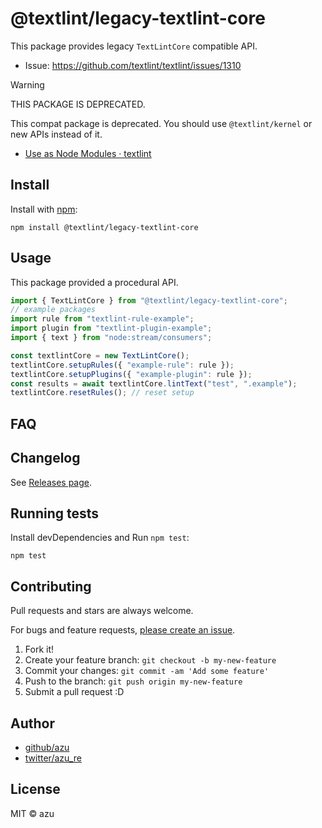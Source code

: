 # @textlint/legacy-textlint-core

This package provides legacy `TextLintCore` compatible API.

- Issue: <https://github.com/textlint/textlint/issues/1310>

> [!WARNING]
> THIS PACKAGE IS DEPRECATED.

This compat package is deprecated. You should use `@textlint/kernel` or new APIs instead of it.

- [Use as Node Modules · textlint](https://textlint.github.io/docs/use-as-modules.html)

## Install

Install with [npm](https://www.npmjs.com/):

    npm install @textlint/legacy-textlint-core

## Usage

This package provided a procedural API.

```ts
import { TextLintCore } from "@textlint/legacy-textlint-core";
// example packages
import rule from "textlint-rule-example";
import plugin from "textlint-plugin-example";
import { text } from "node:stream/consumers";

const textlintCore = new TextLintCore();
textlintCore.setupRules({ "example-rule": rule });
textlintCore.setupPlugins({ "example-plugin": rule });
const results = await textlintCore.lintText("test", ".example");
textlintCore.resetRules(); // reset setup
```

## FAQ

## Changelog

See [Releases page](https://github.com/textlint/textlint/releases).

## Running tests

Install devDependencies and Run `npm test`:

    npm test

## Contributing

Pull requests and stars are always welcome.

For bugs and feature requests, [please create an issue](https://github.com/textlint/textlint/issues).

1. Fork it!
2. Create your feature branch: `git checkout -b my-new-feature`
3. Commit your changes: `git commit -am 'Add some feature'`
4. Push to the branch: `git push origin my-new-feature`
5. Submit a pull request :D

## Author

- [github/azu](https://github.com/azu)
- [twitter/azu_re](https://twitter.com/azu_re)

## License

MIT © azu
